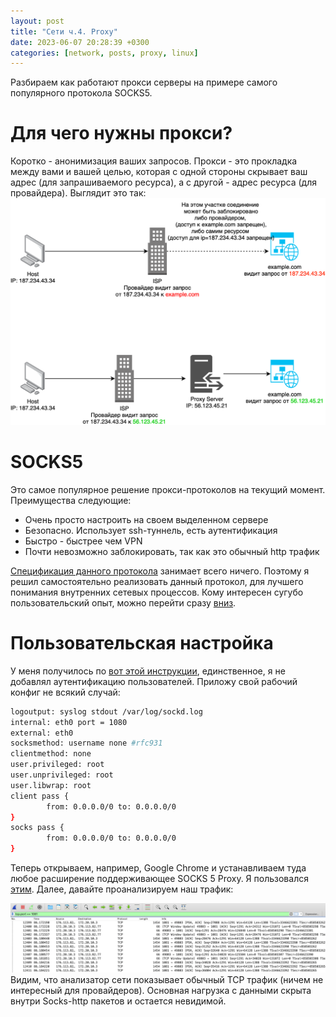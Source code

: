```yaml
---
layout: post
title: "Сети ч.4. Proxy"
date: 2023-06-07 20:28:39 +0300
categories: [network, posts, proxy, linux]
---
```


Разбираем как работают прокси серверы на примере самого популярного протокола SOCKS5.

# Для чего нужны прокси?

Коротко - анонимизация ваших запросов. Прокси - это прокладка между вами и вашей целью, которая с одной стороны скрывает
ваш адрес (для запрашиваемого ресурса), а с другой - адрес ресурса (для провайдера). Выглядит это так:
![](../../images/posts/network/proxy.png)

# SOCKS5
Это самое популярное решение прокси-протоколов на текущий момент. Преимущества следующие:
* Очень просто настроить на своем выделенном сервере
* Безопасно. Использует ssh-туннель, есть аутентификация
* Быстро - быстрее чем VPN
* Почти невозможно заблокировать, так как это обычный http трафик

[Спецификация данного протокола](https://datatracker.ietf.org/doc/html/rfc1928) занимает всего ничего. Поэтому я решил
самостоятельно реализовать данный протокол, для лучшего понимания внутренних сетевых процессов. Кому интересен сугубо пользовательский
опыт, можно перейти сразу [вниз](#Пользовательская-настройка).



# Пользовательская настройка
У меня получилось по [вот этой инструкции](https://www.digitalocean.com/community/tutorials/how-to-set-up-dante-proxy-on-ubuntu-20-04),
единственное, я не добавлял аутентификацию пользователей. Приложу свой рабочий конфиг не всякий случай:
```bash
logoutput: syslog stdout /var/log/sockd.log
internal: eth0 port = 1080
external: eth0
socksmethod: username none #rfc931
clientmethod: none
user.privileged: root
user.unprivileged: root
user.libwrap: root
client pass {
        from: 0.0.0.0/0 to: 0.0.0.0/0
}
socks pass {
        from: 0.0.0.0/0 to: 0.0.0.0/0
}
```

Теперь открываем, например, Google Chrome и устанавливаем туда любое расширение поддерживающее SOCKS 5 Proxy. Я пользовался [этим](chrome-extension://padekgcemlokbadohgkifijomclgjgif/options.html#!/about).
Далее, давайте проанализируем наш трафик:

![alt-text](../../images/posts/network/socks-traffic-1.png)
Видим, что анализатор сети показывает обычный TCP трафик (ничем не интересный для провайдеров).
Основная нагрузка с данными скрыта внутри Socks-http пакетов и остается невидимой.
